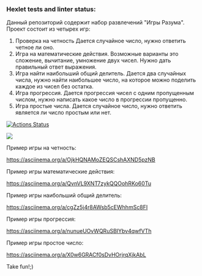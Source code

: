 ### Hexlet tests and linter status:

Данный репозиторий содержит набор развлечений "Игры Разума".
Проект состоит из четырех игр:

1. Проверка на четность Дается случайное число, нужно ответить четное ли оно.
2. Игра на математические действия. Возможные варианты это сложение, вычитание, умножение двух чисел. Нужно дать правильный ответ выражения.
3. Игра найти наибольший общий делитель. Дается два случайных числа, нужно найти наибольшее число, на которое можно поделить каждое из чисел без остатка.
4. Игра прогрессия. Дается прогрессия чисел с одним пропущенным числом, нужно написать какое число в прогрессии пропущенно.
5. Игра простые числа. Дается случайное число, нужно ответить является ли число простым или нет.

[![Actions Status](https://github.com/Starodubtcev/frontend-project-lvl1/workflows/hexlet-check/badge.svg)](https://github.com/Starodubtcev/frontend-project-lvl1/actions)

<a href="https://codeclimate.com/github/codeclimate/codeclimate/maintainability"><img src="https://api.codeclimate.com/v1/badges/a99a88d28ad37a79dbf6/maintainability" /></a>

Пример игры на четность:

https://asciinema.org/a/OjkHQNAMoZEQSCshAXND5pzNB

Пример игры математические действия:

https://asciinema.org/a/QvnVL9XNT7zykQQOohRKo60Tu

Пример игры наибольший общий делитель:

https://asciinema.org/a/cgZz5j4r8AWsb5cEWhhmSc8FI

Пример игры прогрессия:

https://asciinema.org/a/nunueUOvWQRuSBIYbv4qwfVTh

Пример игры простое число:

https://asciinema.org/a/X0w6GRACf0sDvHOrjrqXjkAbL

Take fun!;)
